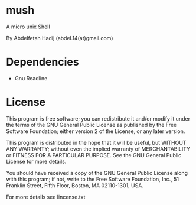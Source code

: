 mush
====

A micro unix  Shell

By Abdelfetah Hadij (abdel.14(at)gmail.com)

Dependencies
============

* Gnu Readline

License 
=======

This program is free software; you can redistribute it and/or modify
it under the terms of the GNU General Public License as published by
the Free Software Foundation; either version 2 of the License, or
 any later version.

This program is distributed in the hope that it will be useful,
but WITHOUT ANY WARRANTY; without even the implied warranty of
MERCHANTABILITY or FITNESS FOR A PARTICULAR PURPOSE.  See the
GNU General Public License for more details.

You should have received a copy of the GNU General Public License
along with this program; if not, write to the Free Software
Foundation, Inc., 51 Franklin Street, Fifth Floor, Boston,
MA 02110-1301, USA.

For more details see lincense.txt
